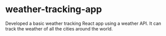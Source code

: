 # weather-tracking-app
Developed a basic weather tracking React app using a weather API. It can track the weather of all the cities around the world.

